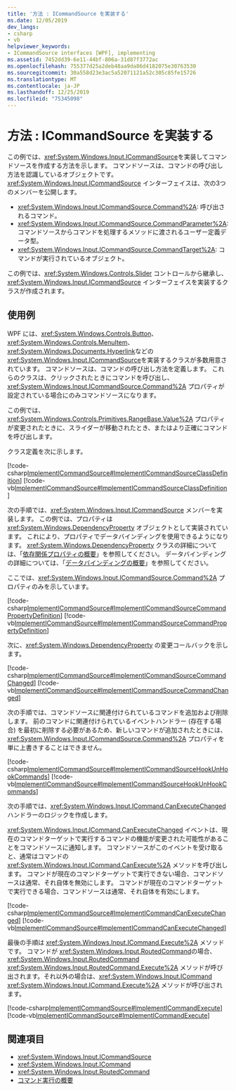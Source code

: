 ```yaml
---
title: '方法 : ICommandSource を実装する'
ms.date: 12/05/2019
dev_langs:
- csharp
- vb
helpviewer_keywords:
- ICommandSource interfaces [WPF], implementing
ms.assetid: 7452dd39-6e11-44bf-806a-31d87f3772ac
ms.openlocfilehash: 755377d25a2deb48aa9da86d4182075e30763530
ms.sourcegitcommit: 30a558d23e3ac5a52071121a52c305c85fe15726
ms.translationtype: MT
ms.contentlocale: ja-JP
ms.lasthandoff: 12/25/2019
ms.locfileid: "75345098"
---
```

# <a name="how-to-implement-icommandsource"></a>方法 : ICommandSource を実装する

この例では、<xref:System.Windows.Input.ICommandSource>を実装してコマンドソースを作成する方法を示します。 コマンドソースは、コマンドの呼び出し方法を認識しているオブジェクトです。 <xref:System.Windows.Input.ICommandSource> インターフェイスは、次の3つのメンバーを公開します。

- <xref:System.Windows.Input.ICommandSource.Command%2A>: 呼び出されるコマンド。
- <xref:System.Windows.Input.ICommandSource.CommandParameter%2A>: コマンドソースからコマンドを処理するメソッドに渡されるユーザー定義データ型。
- <xref:System.Windows.Input.ICommandSource.CommandTarget%2A>: コマンドが実行されているオブジェクト。

この例では、<xref:System.Windows.Controls.Slider> コントロールから継承し、<xref:System.Windows.Input.ICommandSource> インターフェイスを実装するクラスが作成されます。
  
## <a name="example"></a>使用例

WPF には、<xref:System.Windows.Controls.Button>、<xref:System.Windows.Controls.MenuItem>、<xref:System.Windows.Documents.Hyperlink>などの <xref:System.Windows.Input.ICommandSource>を実装するクラスが多数用意されています。 コマンドソースは、コマンドの呼び出し方法を定義します。 これらのクラスは、クリックされたときにコマンドを呼び出し、<xref:System.Windows.Input.ICommandSource.Command%2A> プロパティが設定されている場合にのみコマンドソースになります。

この例では、<xref:System.Windows.Controls.Primitives.RangeBase.Value%2A> プロパティが変更されたときに、スライダーが移動されたとき、またはより正確にコマンドを呼び出します。

クラス定義を次に示します。

[!code-csharp[ImplementICommandSource#ImplementICommandSourceClassDefinition](~/samples/snippets/csharp/VS_Snippets_Wpf/ImplementICommandSource/CSharp/CommandSlider.cs#implementicommandsourceclassdefinition)]
[!code-vb[ImplementICommandSource#ImplementICommandSourceClassDefinition](~/samples/snippets/visualbasic/VS_Snippets_Wpf/ImplementICommandSource/visualbasic/commandslider.vb#implementicommandsourceclassdefinition)]

次の手順では、<xref:System.Windows.Input.ICommandSource> メンバーを実装します。 この例では、プロパティは <xref:System.Windows.DependencyProperty> オブジェクトとして実装されています。 これにより、プロパティでデータバインディングを使用できるようになります。 <xref:System.Windows.DependencyProperty> クラスの詳細については、「[依存関係プロパティの概要](dependency-properties-overview.md)」を参照してください。 データバインディングの詳細については、「[データバインディングの概要](../../../desktop-wpf/data/data-binding-overview.md)」を参照してください。

ここでは、<xref:System.Windows.Input.ICommandSource.Command%2A> プロパティのみを示しています。
 
[!code-csharp[ImplementICommandSource#ImplementICommandSourceCommandPropertyDefinition](~/samples/snippets/csharp/VS_Snippets_Wpf/ImplementICommandSource/CSharp/CommandSlider.cs#implementicommandsourcecommandpropertydefinition)]
[!code-vb[ImplementICommandSource#ImplementICommandSourceCommandPropertyDefinition](~/samples/snippets/visualbasic/VS_Snippets_Wpf/ImplementICommandSource/visualbasic/commandslider.vb#implementicommandsourcecommandpropertydefinition)]  
  
次に、<xref:System.Windows.DependencyProperty> の変更コールバックを示します。

[!code-csharp[ImplementICommandSource#ImplementICommandSourceCommandChanged](~/samples/snippets/csharp/VS_Snippets_Wpf/ImplementICommandSource/CSharp/CommandSlider.cs#implementicommandsourcecommandchanged)]
[!code-vb[ImplementICommandSource#ImplementICommandSourceCommandChanged](~/samples/snippets/visualbasic/VS_Snippets_Wpf/ImplementICommandSource/visualbasic/commandslider.vb#implementicommandsourcecommandchanged)]

次の手順では、コマンドソースに関連付けられているコマンドを追加および削除します。 前のコマンドに関連付けられているイベントハンドラー (存在する場合) を最初に削除する必要があるため、新しいコマンドが追加されたときには、<xref:System.Windows.Input.ICommandSource.Command%2A> プロパティを単に上書きすることはできません。

[!code-csharp[ImplementICommandSource#ImplementICommandSourceHookUnHookCommands](~/samples/snippets/csharp/VS_Snippets_Wpf/ImplementICommandSource/CSharp/CommandSlider.cs#implementicommandsourcehookunhookcommands)]
[!code-vb[ImplementICommandSource#ImplementICommandSourceHookUnHookCommands](~/samples/snippets/visualbasic/VS_Snippets_Wpf/ImplementICommandSource/visualbasic/commandslider.vb#implementicommandsourcehookunhookcommands)]

次の手順では、<xref:System.Windows.Input.ICommand.CanExecuteChanged> ハンドラーのロジックを作成します。

<xref:System.Windows.Input.ICommand.CanExecuteChanged> イベントは、現在のコマンドターゲットで実行するコマンドの機能が変更された可能性があることをコマンドソースに通知します。 コマンドソースがこのイベントを受け取ると、通常はコマンドの <xref:System.Windows.Input.ICommand.CanExecute%2A> メソッドを呼び出します。 コマンドが現在のコマンドターゲットで実行できない場合、コマンドソースは通常、それ自体を無効にします。 コマンドが現在のコマンドターゲットで実行できる場合、コマンドソースは通常、それ自体を有効にします。

[!code-csharp[ImplementICommandSource#ImplementICommandCanExecuteChanged](~/samples/snippets/csharp/VS_Snippets_Wpf/ImplementICommandSource/CSharp/CommandSlider.cs#implementicommandcanexecutechanged)]
[!code-vb[ImplementICommandSource#ImplementICommandCanExecuteChanged](~/samples/snippets/visualbasic/VS_Snippets_Wpf/ImplementICommandSource/visualbasic/commandslider.vb#implementicommandcanexecutechanged)]

最後の手順は <xref:System.Windows.Input.ICommand.Execute%2A> メソッドです。 コマンドが <xref:System.Windows.Input.RoutedCommand>の場合、<xref:System.Windows.Input.RoutedCommand> <xref:System.Windows.Input.RoutedCommand.Execute%2A> メソッドが呼び出されます。それ以外の場合は、<xref:System.Windows.Input.ICommand> <xref:System.Windows.Input.ICommand.Execute%2A> メソッドが呼び出されます。

[!code-csharp[ImplementICommandSource#ImplementICommandExecute](~/samples/snippets/csharp/VS_Snippets_Wpf/ImplementICommandSource/CSharp/CommandSlider.cs#implementicommandexecute)]
[!code-vb[ImplementICommandSource#ImplementICommandExecute](~/samples/snippets/visualbasic/VS_Snippets_Wpf/ImplementICommandSource/visualbasic/commandslider.vb#implementicommandexecute)]

## <a name="see-also"></a>関連項目

- <xref:System.Windows.Input.ICommandSource>
- <xref:System.Windows.Input.ICommand>
- <xref:System.Windows.Input.RoutedCommand>
- [コマンド実行の概要](commanding-overview.md)
